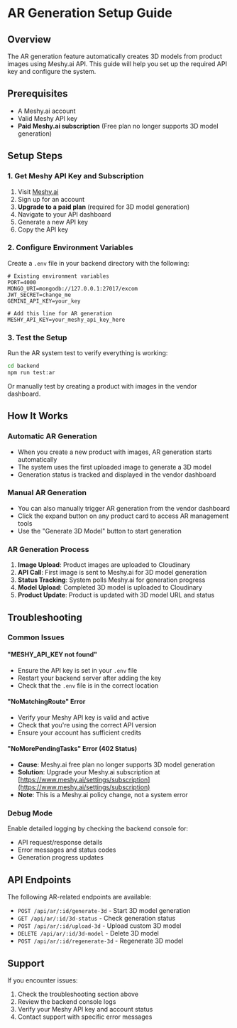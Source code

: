 # AR Generation Setup Guide

## Overview
The AR generation feature automatically creates 3D models from product images using Meshy.ai API. This guide will help you set up the required API key and configure the system.

## Prerequisites
- A Meshy.ai account
- Valid Meshy API key
- **Paid Meshy.ai subscription** (Free plan no longer supports 3D model generation)

## Setup Steps

### 1. Get Meshy API Key and Subscription
1. Visit [Meshy.ai](https://meshy.ai)
2. Sign up for an account
3. **Upgrade to a paid plan** (required for 3D model generation)
4. Navigate to your API dashboard
5. Generate a new API key
6. Copy the API key

### 2. Configure Environment Variables
Create a `.env` file in your backend directory with the following:

```env
# Existing environment variables
PORT=4000
MONGO_URI=mongodb://127.0.0.1:27017/excom
JWT_SECRET=change_me
GEMINI_API_KEY=your_key

# Add this line for AR generation
MESHY_API_KEY=your_meshy_api_key_here
```

### 3. Test the Setup
Run the AR system test to verify everything is working:

```bash
cd backend
npm run test:ar
```

Or manually test by creating a product with images in the vendor dashboard.

## How It Works

### Automatic AR Generation
- When you create a new product with images, AR generation starts automatically
- The system uses the first uploaded image to generate a 3D model
- Generation status is tracked and displayed in the vendor dashboard

### Manual AR Generation
- You can also manually trigger AR generation from the vendor dashboard
- Click the expand button on any product card to access AR management tools
- Use the "Generate 3D Model" button to start generation

### AR Generation Process
1. **Image Upload**: Product images are uploaded to Cloudinary
2. **API Call**: First image is sent to Meshy.ai for 3D model generation
3. **Status Tracking**: System polls Meshy.ai for generation progress
4. **Model Upload**: Completed 3D model is uploaded to Cloudinary
5. **Product Update**: Product is updated with 3D model URL and status

## Troubleshooting

### Common Issues

#### "MESHY_API_KEY not found"
- Ensure the API key is set in your `.env` file
- Restart your backend server after adding the key
- Check that the `.env` file is in the correct location

#### "NoMatchingRoute" Error
- Verify your Meshy API key is valid and active
- Check that you're using the correct API version
- Ensure your account has sufficient credits

#### "NoMorePendingTasks" Error (402 Status)
- **Cause**: Meshy.ai free plan no longer supports 3D model generation
- **Solution**: Upgrade your Meshy.ai subscription at [https://www.meshy.ai/settings/subscription](https://www.meshy.ai/settings/subscription)
- **Note**: This is a Meshy.ai policy change, not a system error

### Debug Mode
Enable detailed logging by checking the backend console for:
- API request/response details
- Error messages and status codes
- Generation progress updates

## API Endpoints

The following AR-related endpoints are available:

- `POST /api/ar/:id/generate-3d` - Start 3D model generation
- `GET /api/ar/:id/3d-status` - Check generation status
- `POST /api/ar/:id/upload-3d` - Upload custom 3D model
- `DELETE /api/ar/:id/3d-model` - Delete 3D model
- `POST /api/ar/:id/regenerate-3d` - Regenerate 3D model

## Support

If you encounter issues:
1. Check the troubleshooting section above
2. Review the backend console logs
3. Verify your Meshy API key and account status
4. Contact support with specific error messages
